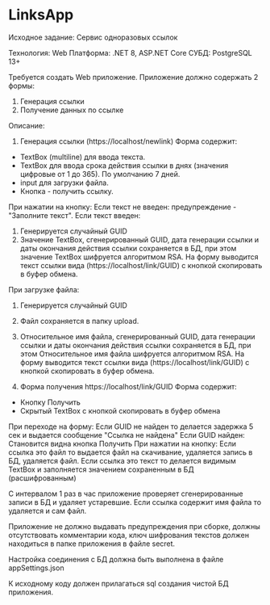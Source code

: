 # LinksApp
Исходное задание:
Сервис одноразовых ссылок

Технология: Web
Платформа: .NET 8, ASP.NET Core
СУБД: PostgreSQL 13+

Требуется создать Web приложение.
Приложение должно содержать 2 формы:
1. Генерация ссылки
2. Получение данных по ссылке

Описание:
1. Генерация ссылки (https://localhost/newlink)
Форма содержит:
- TextBox (multiline) для ввода текста.
- TextBox для ввода срока действия ссылки в днях (значения цифровые от 1 до 365). По умолчанию 7 дней.
- input для загрузки файла.
- Кнопка - получить ссылку.

При нажатии на кнопку:
Если текст не введен: предупреждение - "Заполните текст".
Если текст введен: 
1. Генерируется случайный GUID
2. Значение TextBox, сгенерированный GUID, дата генерации ссылки и даты окончания действия ссылки сохраняется в БД, при этом значение TextBox шифруется алгоритмом RSA. На форму выводится текст ссылки вида (https://localhost/link/GUID) с кнопкой скопировать в буфер обмена.

При загрузке файла:
1. Генерируется случайный GUID
2. Файл сохраняется в папку upload.
3. Относительное имя файла, сгенерированный GUID, дата генерации ссылки и даты окончания действия ссылки сохраняется в БД, при этом Относительное имя файла шифруется алгоритмом RSA. На форму выводится текст ссылки вида (https://localhost/link/GUID) с кнопкой скопировать в буфер обмена.

2. Форма получения https://localhost/link/GUID
Форма содержит:
- Кнопку Получить
- Cкрытый TextBox с кнопкой скопировать в буфер обмена

При переходе на форму:
Если GUID не найден то делается задержка 5 сек и выдается сообщение "Ссылка не найдена"
Если GUID найден:
Становится видна кнопка Получить
При нажатии на кнопку:
Если ссылка это файл то выдается файл на скачивание, удаляется запись в БД, удаляется файл.
Если ссылка это текст то делается видимым TextBox и заполняется значением сохраненным в БД (расшифрованным)

С интервалом 1 раз в час приложение проверяет сгенерированные записи в БД и удаляет устаревшие. Если ссылка содержит имя файла то удаляется и сам файл.

Приложение не должно выдавать предупреждения при сборке, должны отсутствовать комментарии кода, ключ шифрования текстов должен находиться в папке приложения в файле secret.

Настройка соединения с БД должна быть выполнена в файле appSettings.json

К исходному коду должен прилагаться sql создания чистой БД приложения.
